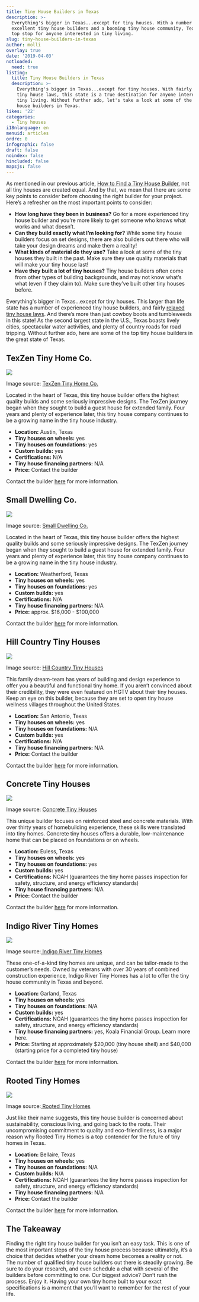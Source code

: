 ```yaml
---
title: Tiny House Builders in Texas
description: >-
  Everything's bigger in Texas...except for tiny houses. With a number of
  excellent tiny house builders and a booming tiny house community, Texas is a
  top stop for anyone interested in tiny living. 
slug: tiny-house-builders-in-texas
author: molli
overlay: true
date: '2019-04-03'
notloaded:
  need: true
listing:
  title: Tiny House Builders in Texas
  description: >-
    Everything's bigger in Texas...except for tiny houses. With fairly relaxed
    tiny house laws, this state is a true destination for anyone interested in
    tiny living. Without further ado, let's take a look at some of the top tiny
    house builders in Texas. 
likes: '22'
categories:
  - Tiny houses
i18nlanguage: en
menuid: articles
ordre: 0
infographic: false
draft: false
noindex: false
hincluded: false
mapsjs: false
---
```

As mentioned in our previous article, [How to Find a Tiny House Builder](https://www.tinysociety.co/articles/how-to-find-a-tiny-house-builder/), not all tiny houses are created equal. And by that, we mean that there are some key points to consider before choosing the right builder for your project. Here’s a refresher on the most important points to consider:

* **How long have they been in business?** Go for a more experienced tiny house builder and you’re more likely to get someone who knows what works and what doesn’t.
* **Can they build exactly what I’m looking for?** While some tiny house builders focus on set designs, there are also builders out there who will take your design dreams and make them a reality!
* **What kinds of material do they use?** Take a look at some of the tiny houses they built in the past. Make sure they use quality materials that will make your tiny house last!
* **Have they built a lot of tiny houses?** Tiny house builders often come from other types of building backgrounds, and may not know what’s what (even if they claim to). Make sure they’ve built other tiny houses before.

Everything's bigger in Texas...except for tiny houses. This larger than life state has a number of experienced tiny house builders, and fairly [relaxed tiny house laws](https://www.tinysociety.co/articles/tiny-house-laws-united-states/). And there’s more than just cowboy boots and tumbleweeds in this state! As the second largest state in the U.S., Texas boasts lively cities, spectacular water activities, and plenty of country roads for road tripping. Without further ado, here are some of the top tiny house builders in the great state of Texas.

## TexZen Tiny Home Co. 

![](/img/texzen.jpeg)

<span class="figcaption">Image source: [TexZen Tiny Home Co.](http://texzentinyhomes.com/)</span>

Located in the heart of Texas, this tiny house builder offers the highest quality builds and some seriously impressive designs. The TexZen journey began when they sought to build a guest house for extended family. Four years and plenty of experience later, this tiny house company continues to be a growing name in the tiny house industry. 

* **Location:** Austin, Texas
* **Tiny houses on wheels:** yes
* **Tiny houses on foundations:** yes
* **Custom builds:** yes
* **Certifications:** N/A
* **Tiny house financing partners:** N/A
* **Price:** Contact the builder 

Contact the builder [here](http://texzentinyhomes.com/contact/) for more information.

## Small Dwelling Co. 

![](/img/smalldwelling.jpg)

<span class="figcaption">Image source: [Small Dwelling Co.](http://www.smalldwelling.com/)</span>

Located in the heart of Texas, this tiny house builder offers the highest quality builds and some seriously impressive designs. The TexZen journey began when they sought to build a guest house for extended family. Four years and plenty of experience later, this tiny house company continues to be a growing name in the tiny house industry. 

* **Location:** Weatherford, Texas
* **Tiny houses on wheels:** yes
* **Tiny houses on foundations:** yes
* **Custom builds:** yes
* **Certifications:** N/A
* **Tiny house financing partners:** N/A
* **Price:** approx. $16,000 - $100,000

Contact the builder [here](http://www.smalldwelling.com/contact-us/) for more information.

## Hill Country Tiny Houses

![](/img/hillcountry.jpeg)

<span class="figcaption">Image source: [Hill Country Tiny Houses](https://hillcountrytinyhouses.com/)</span>

This family dream-team has years of building and design experience to offer you a beautiful and functional tiny home. If you aren’t convinced about their credibility, they were even featured on HGTV about their tiny houses. Keep an eye on this builder, because they are set to open tiny house wellness villages throughout the United States. 

* **Location:** San Antonio, Texas
* **Tiny houses on wheels:** yes
* **Tiny houses on foundations:** N/A
* **Custom builds:** yes
* **Certifications:** N/A
* **Tiny house financing partners:** N/A
* **Price:** Contact the builder

Contact the builder [here](https://hillcountrytinyhouses.com/) for more information.

## Concrete Tiny Houses

![](/img/concretetiny.jpeg)

<span class="figcaption">Image source: [Concrete Tiny Houses](http://www.concretetinyhouses.com/)</span>

This unique builder focuses on reinforced steel and concrete materials. With over thirty years of homebuilding experience, these skills were translated into tiny homes. Concrete tiny houses offers a durable, low-maintenance home that can be placed on foundations or on wheels.

* **Location:** Euless, Texas
* **Tiny houses on wheels:** yes
* **Tiny houses on foundations:** yes
* **Custom builds:** yes
* **Certifications:** NOAH (guarantees the tiny home passes inspection for safety, structure, and energy efficiency standards)
* **Tiny house financing partners:** N/A
* **Price:** Contact the builder

Contact the builder [here](http://www.concretetinyhouses.com/contact-us/) for more information.

## Indigo River Tiny Homes

![](/img/indigoriver.jpeg)

<span class="figcaption">Image source:[ Indigo River Tiny Homes](https://indigorivertinyhomes.com/)</span>

These one-of-a-kind tiny homes are unique, and can be tailor-made to the customer’s needs. Owned by veterans with over 30 years of combined construction experience, Indigo River Tiny Homes has a lot to offer the tiny house community in Texas and beyond.

* **Location:** Garland, Texas
* **Tiny houses on wheels:** yes
* **Tiny houses on foundations**: N/A
* **Custom builds:** yes
* **Certifications:** NOAH (guarantees the tiny home passes inspection for safety, structure, and energy efficiency standards)
* **Tiny house financing partners:** yes, Koala Financial Group. Learn more here.
* **Price:** Starting at approximately $20,000 (tiny house shell) and $40,000 (starting price for a completed tiny house)

Contact the builder [here](https://indigorivertinyhomes.com/contact-us) for more information.

## Rooted Tiny Homes

![](/img/rooted.jpeg)

<span class="figcaption">Image source:[ Rooted Tiny Homes](http://rootedtinyhomes.com/the-sage-24-1/2018/8/28/l40a3yrp8ck1tj854b9yf2rtwqj57c)</span>

Just like their name suggests, this tiny house builder is concerned about sustainability, conscious living, and going back to the roots. Their uncompromising commitment to quality and eco-friendliness, is a major reason why Rooted Tiny Homes is a top contender for the future of tiny homes in Texas. 

* **Location:** Bellaire, Texas
* **Tiny houses on wheels:** yes
* **Tiny houses on foundations:** N/A
* **Custom builds:** N/A
* **Certifications:** NOAH (guarantees the tiny home passes inspection for safety, structure, and energy efficiency standards)
* **Tiny house financing partners:** N/A
* **Price:** Contact the builder

Contact the builder [here](http://rootedtinyhomes.com/contact-us) for more information.

## The Takeaway

Finding the right tiny house builder for you isn’t an easy task. This is one of the most important steps of the tiny house process because ultimately, it’s a choice that decides whether your dream home becomes a reality or not. The number of qualified tiny house builders out there is steadily growing. Be sure to do your research, and even schedule a chat with several of the builders before committing to one. Our biggest advice? Don’t rush the process. Enjoy it. Having your own tiny home built to your exact specifications is a moment that you’ll want to remember for the rest of your life.
